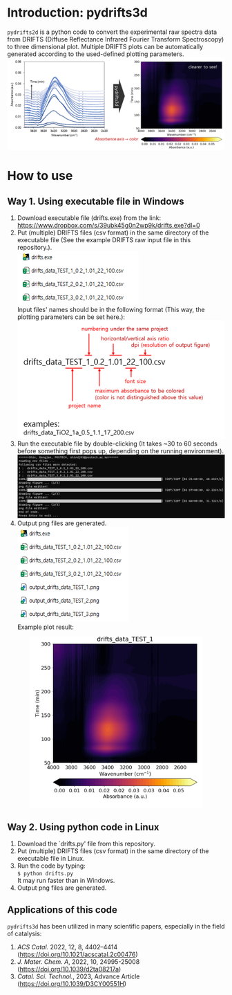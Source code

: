 # Introduction: pydrifts3d
`pydrifts2d` is a python code to convert the experimental raw spectra data from DRIFTS (Diffuse Reflectance Infrared Fourier Transform Spectroscopy) to three dimensional plot. Multiple DRIFTS plots can be automatically generated according to the used-defined plotting parameters.  
![schematics](imgs/pydrifts3d_scheme.png)  

# How to use
## Way 1. Using executable file in Windows
1) Download executable file (drifts.exe) from the link:  
https://www.dropbox.com/s/39ubk45g0n2wp9k/drifts.exe?dl=0
2) Put (multiple) DRIFTS files (csv format) in the same directory of the executable file (See the example DRIFTS raw input file in this repository.).  
![initial_state_Windows](imgs/pydrifts3d_windows_initial.png)  
Input files' names should be in the following format (This way, the plotting parameters can be set here.):  
![input_file_format](imgs/pydrifts3d_input_format_small.png)
4) Run the executable file by double-clicking (It takes ~30 to 60 seconds before something first pops up, depending on the running environment).  
![results_Windows](imgs/pydrifts3d_windows_results.png)  
5) Output png files are generated.  
![final_state_Windows](imgs/pydrifts3d_windows_final.png)  
Example plot result:  
<p align="center"> <img width="400" src="imgs/pydrifts3d_output_example.png" alt="example_output_plot"> </p>  

## Way 2. Using python code in Linux
1) Download the `drifts.py' file from this repository.
2) Put (multiple) DRIFTS files (csv format) in the same directory of the executable file in Linux.
3) Run the code by typing:  
```$ python drifts.py```  
It may run faster than in Windows.
4) Output png files are generated.

## Applications of this code
`pydrifts3d` has been utilized in many scientific papers, especially in the field of catalysis:
1. *ACS Catal.* 2022, 12, 8, 4402–4414 (https://doi.org/10.1021/acscatal.2c00476)   
2. *J. Mater. Chem. A*, 2022, 10, 24995-25008 (https://doi.org/10.1039/d2ta08217a)
3. *Catal. Sci. Technol.*, 2023, Advance Article (https://doi.org/10.1039/D3CY00551H)
